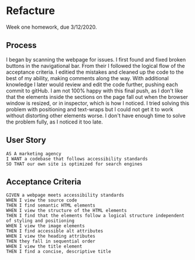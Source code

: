 # Refacture

Week one homework, due 3/12/2020.

## Process

I began by scanning the webpage for issues.  I first found and fixed broken buttons in the navigational bar. From their I followed the logical flow of the acceptance criteria.  I editied the mistakes and cleaned up the code to the best of my ability, making comments along the way.  With additional knowledge I later would review and edit the code further, pushing each commit to gitHub.  I am not 100% happy with this final push, as I don't like that the elements inside the sections on the page fall out when the browser window is resized, or in inspector, which is how I noticed.  I tried solving this problem with positioning and text-wraps but I could not get it to work without distorting other elements worse.  I don't have enough time to solve the problem fully, as I noticed it too late.


## User Story

```
AS A marketing agency
I WANT a codebase that follows accessibility standards
SO THAT our own site is optimized for search engines
```

## Acceptance Criteria

```
GIVEN a webpage meets accessibility standards
WHEN I view the source code
THEN I find semantic HTML elements
WHEN I view the structure of the HTML elements
THEN I find that the elements follow a logical structure independent of styling and positioning
WHEN I view the image elements
THEN I find accessible alt attributes
WHEN I view the heading attributes
THEN they fall in sequential order
WHEN I view the title element
THEN I find a concise, descriptive title
```



